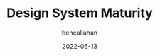 ---
author: bencallahan
date: 2022-06-13
draft: true
permalink: false
publisher: laproductconfes
tags:
  - videos
  - design-systems
target_url: https://www.youtube.com/watch?v=KktY2PRJ9jQ
title: Design System Maturity
---
